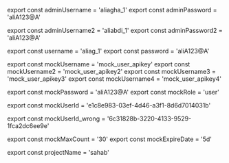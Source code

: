 export const adminUsername = 'aliagha_1'
export const adminPassword = 'aliA123@A'

export const adminUsername2 = 'aliabdi_1'
export const adminPassword2 = 'aliA123@A'

export const username = 'aliag_1'
export const password = 'aliA123@A'

export const mockUsername = 'mock_user_apikey'
export const mockUsername2 = 'mock_user_apikey2'
export const mockUsername3 = 'mock_user_apikey3'
export const mockUsername4 = 'mock_user_apikey4'

export const mockPassword = 'aliA123@A'
export const mockRole = 'user'

export const mockUserId = 'e1c8e983-03ef-4d46-a3f1-8d6d7014031b'

export const mockUserId_wrong = '6c31828b-3220-4133-9529-1fca2dc6ee9e'

export const mockMaxCount = '30'
export const mockExpireDate = '5d'


export const projectName = 'sahab'

